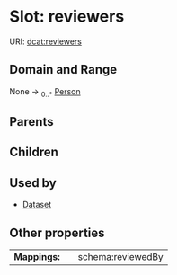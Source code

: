 
# Slot: reviewers




URI: [dcat:reviewers](http://www.w3.org/ns/dcat#reviewers)


## Domain and Range

None &#8594;  <sub>0..\*</sub> [Person](Person.md)

## Parents


## Children


## Used by

 * [Dataset](Dataset.md)

## Other properties

|  |  |  |
| --- | --- | --- |
| **Mappings:** | | schema:reviewedBy |

